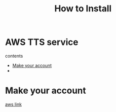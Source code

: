 <h1 align="center"> How to Install </h1> <br>

# AWS TTS service

contents
- [Make your account](#account)
- 

# Make your account
[aws link](https://aws.amazon.com/ko/)
